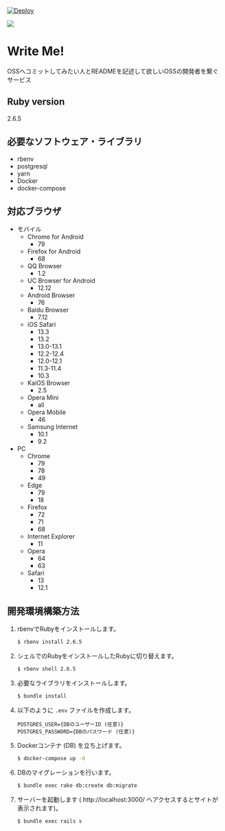 [![Deploy](https://www.herokucdn.com/deploy/button.svg)](https://heroku.com/deploy?template=https://github.com/massongit/write_me)

![](screenshot.png)

# Write Me!
OSSへコミットしてみたい人とREADMEを記述して欲しいOSSの開発者を繋ぐサービス

## Ruby version
2.6.5

## 必要なソフトウェア・ライブラリ
* rbenv
* postgresql
* yarn
* Docker
* docker-compose

## 対応ブラウザ
* モバイル
	* Chrome for Android
		* 79
	* Firefox for Android
		* 68
	* QQ Browser
		* 1.2
	* UC Browser for Android
		* 12.12
	* Android Browser
		* 76
	* Baidu Browser
		* 7.12
	* iOS Safari
		* 13.3
		* 13.2
		* 13.0-13.1
		* 12.2-12.4
		* 12.0-12.1
		* 11.3-11.4
		* 10.3
	* KaiOS Browser
		* 2.5
	* Opera Mini
		* all
	* Opera Mobile
		* 46
	* Samsung Internet
		* 10.1
		* 9.2
* PC
	* Chrome
		* 79
		* 78
		* 49
	* Edge
		* 79
		* 18
	* Firefox
		* 72
		* 71
		* 68
	* Internet Explorer
		* 11
	* Opera
		* 64
		* 63
	* Safari
		* 13
		* 12.1

## 開発環境構築方法
1. rbenvでRubyをインストールします。
    ```sh
    $ rbenv install 2.6.5
    ```

1. シェルでのRubyをインストールしたRubyに切り替えます。
    ```sh
    $ rbenv shell 2.6.5
    ```

1. 必要なライブラリをインストールします。
    ```sh
    $ bundle install
    ```

1. 以下のように `.env` ファイルを作成します。
    ```.env
    POSTGRES_USER={DBのユーザーID (任意)}
    POSTGRES_PASSWORD={DBのパスワード (任意)}
    ```

1. Dockerコンテナ (DB) を立ち上げます。
    ```sh
    $ docker-compose up -d
    ```

1. DBのマイグレーションを行います。
    ```sh
    $ bundle exec rake db:create db:migrate
    ```

1. サーバーを起動します ( http://localhost:3000/ へアクセスするとサイトが表示されます)。
    ```sh
    $ bundle exec rails s
    ```
